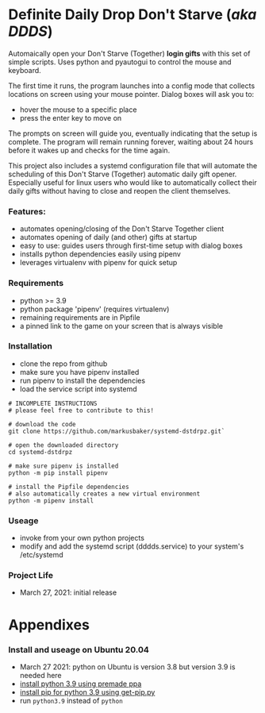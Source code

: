 # Definite Daily Drop Don't Starve (_aka DDDS_)
Automaically open your Don't Starve (Together) **login gifts** with this set of simple scripts. Uses python and pyautogui to control the mouse and keyboard.

The first time it runs, the program launches into a config mode that collects locations on screen using your mouse pointer. Dialog boxes will ask you to:
* hover the mouse to a specific place
* press the enter key to move on

The prompts on screen will guide you, eventually indicating that the setup is complete. The program will remain running forever, waiting about 24 hours before it wakes up and checks for the time again.

This project also includes a systemd configuration file that will automate the scheduling of  this Don't Starve (Together) automatic daily gift opener. Especially useful for linux users who would like to automatically collect their daily gifts without having to close and reopen the client themselves.

### Features:
* automates opening/closing of the Don't Starve Together client
* automates opening of daily (and other) gifts at startup
* easy to use: guides users through first-time setup with dialog boxes
* installs python dependencies easily using pipenv
* leverages virtualenv with pipenv for quick setup

### Requirements
* python >= 3.9
* python package 'pipenv' (requires virtualenv)
* remaining requirements are in Pipfile  
* a pinned link to the game on your screen that is always visible

### Installation
* clone the repo from github
* make sure you have pipenv installed
* run pipenv to install the dependencies
* load the service script into systemd
~~~
# INCOMPLETE INSTRUCTIONS
# please feel free to contribute to this!

# download the code
git clone https://github.com/markusbaker/systemd-dstdrpz.git`  

# open the downloaded directory
cd systemd-dstdrpz

# make sure pipenv is installed
python -m pip install pipenv

# install the Pipfile dependencies
# also automatically creates a new virtual environment
python -m pipenv install
~~~

### Useage
* invoke from your own python projects
* modify and add the systemd script (dddds.service) to your system's /etc/systemd

### Project Life
* March 27, 2021: initial release

# Appendixes

### Install and useage on Ubuntu 20.04
* March 27 2021: python on Ubuntu is version 3.8 but version 3.9 is needed here
* [install python 3.9 using premade ppa](https://linuxize.com/post/how-to-install-python-3-9-on-ubuntu-20-04/)
* [install pip for python 3.9 using get-pip.py](https://stackoverflow.com/questions/65644782/how-to-install-pip-for-python-3-9-on-ubuntu-20-04)
* run `python3.9` instead of `python`